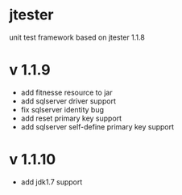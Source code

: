 jtester
=======

unit test framework based on jtester 1.1.8

v 1.1.9
=======

- add fitnesse resource to jar
- add sqlserver driver support
- fix sqlserver identity bug
- add reset primary key support
- add sqlserver self-define primary key support

v 1.1.10
=======

- add jdk1.7 support
